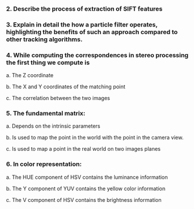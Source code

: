 ### 2. Describe the process of extraction of SIFT features

### 3. Explain in detail the how a particle filter operates, highlighting the benefits of such an approach compared to other tracking algorithms.

### 4. While computing the correspondences in stereo processing the first thing we compute is

a. The Z coordinate

b. The X and Y coordinates of the matching point

c. The correlation between the two images

### 5. The fundamental matrix:

a. Depends on the intrinsic parameters

b. Is used to map the point in the world with the point in the camera view.

c. Is used to map a point in the real world on two images planes

### 6. In color representation: 

a. The HUE component of HSV contains the luminance information

b. The Y component of YUV contains the yellow color information

c. The V component of HSV contains the brightness information

